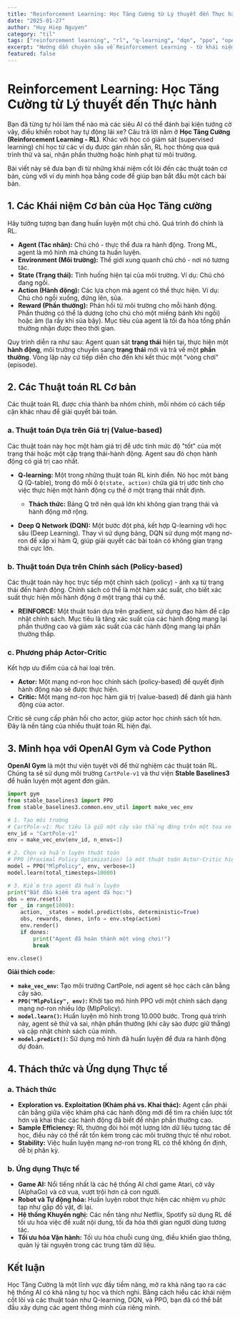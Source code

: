 ```yaml
---
title: "Reinforcement Learning: Học Tăng Cường từ Lý thuyết đến Thực hành"
date: "2025-01-27"
author: "Huy Hiep Nguyen"
category: "til"
tags: ["reinforcement learning", "rl", "q-learning", "dqn", "ppo", "openai gym", "stable baselines3", "machine learning", "python"]
excerpt: "Hướng dẫn chuyên sâu về Reinforcement Learning - từ khái niệm cơ bản đến các thuật toán Q-learning, DQN, PPO với ví dụ code thực tế sử dụng OpenAI Gym."
featured: false
---
```


# Reinforcement Learning: Học Tăng Cường từ Lý thuyết đến Thực hành

Bạn đã từng tự hỏi làm thế nào mà các siêu AI có thể đánh bại kiện tướng cờ vây, điều khiển robot hay tự động lái xe? Câu trả lời nằm ở **Học Tăng Cường (Reinforcement Learning - RL)**. Khác với học có giám sát (supervised learning) chỉ học từ các ví dụ được gán nhãn sẵn, RL học thông qua quá trình thử và sai, nhận phần thưởng hoặc hình phạt từ môi trường.

Bài viết này sẽ đưa bạn đi từ những khái niệm cốt lõi đến các thuật toán cơ bản, cùng với ví dụ minh họa bằng code để giúp bạn bắt đầu một cách bài bản.

## **1. Các Khái niệm Cơ bản của Học Tăng cường**

Hãy tưởng tượng bạn đang huấn luyện một chú chó. Quá trình đó chính là RL.

* **Agent (Tác nhân):** Chú chó - thực thể đưa ra hành động. Trong ML, agent là mô hình mà chúng ta huấn luyện.
* **Environment (Môi trường):** Thế giới xung quanh chú chó - nơi nó tương tác.
* **State (Trạng thái):** Tình huống hiện tại của môi trường. Ví dụ: Chú chó đang ngồi.
* **Action (Hành động):** Các lựa chọn mà agent có thể thực hiện. Ví dụ: Chú chó ngồi xuống, đứng lên, sủa.
* **Reward (Phần thưởng):** Phản hồi từ môi trường cho mỗi hành động. Phần thưởng có thể là dương (cho chú chó một miếng bánh khi ngồi) hoặc âm (la rầy khi sủa bậy). Mục tiêu của agent là tối đa hóa tổng phần thưởng nhận được theo thời gian.

Quy trình diễn ra như sau: Agent quan sát **trạng thái** hiện tại, thực hiện một **hành động**, môi trường chuyển sang **trạng thái** mới và trả về một **phần thưởng**. Vòng lặp này cứ tiếp diễn cho đến khi kết thúc một "vòng chơi" (episode).

## **2. Các Thuật toán RL Cơ bản**

Các thuật toán RL được chia thành ba nhóm chính, mỗi nhóm có cách tiếp cận khác nhau để giải quyết bài toán.

### **a. Thuật toán Dựa trên Giá trị (Value-based)**

Các thuật toán này học một hàm giá trị để ước tính mức độ "tốt" của một trạng thái hoặc một cặp trạng thái-hành động. Agent sau đó chọn hành động có giá trị cao nhất.

* **Q-learning:** Một trong những thuật toán RL kinh điển. Nó học một bảng Q (Q-table), trong đó mỗi ô `Q(state, action)` chứa giá trị ước tính cho việc thực hiện một hành động cụ thể ở một trạng thái nhất định.

  * **Thách thức:** Bảng Q trở nên quá lớn khi không gian trạng thái và hành động mở rộng.

* **Deep Q Network (DQN):** Một bước đột phá, kết hợp Q-learning với học sâu (Deep Learning). Thay vì sử dụng bảng, DQN sử dụng một mạng nơ-ron để xấp xỉ hàm Q, giúp giải quyết các bài toán có không gian trạng thái cực lớn.

### **b. Thuật toán Dựa trên Chính sách (Policy-based)**

Các thuật toán này học trực tiếp một chính sách (policy) - ánh xạ từ trạng thái đến hành động. Chính sách có thể là một hàm xác suất, cho biết xác suất thực hiện mỗi hành động ở một trạng thái cụ thể.

* **REINFORCE:** Một thuật toán dựa trên gradient, sử dụng đạo hàm để cập nhật chính sách. Mục tiêu là tăng xác suất của các hành động mang lại phần thưởng cao và giảm xác suất của các hành động mang lại phần thưởng thấp.

### **c. Phương pháp Actor-Critic**

Kết hợp ưu điểm của cả hai loại trên.

* **Actor:** Một mạng nơ-ron học chính sách (policy-based) để quyết định hành động nào sẽ được thực hiện.
* **Critic:** Một mạng nơ-ron học hàm giá trị (value-based) để đánh giá hành động của actor.

Critic sẽ cung cấp phản hồi cho actor, giúp actor học chính sách tốt hơn. Đây là nền tảng của nhiều thuật toán RL hiện đại.

## **3. Minh họa với OpenAI Gym và Code Python**

**OpenAI Gym** là một thư viện tuyệt vời để thử nghiệm các thuật toán RL. Chúng ta sẽ sử dụng môi trường `CartPole-v1` và thư viện **Stable Baselines3** để huấn luyện một agent đơn giản.

```python
import gym
from stable_baselines3 import PPO
from stable_baselines3.common.env_util import make_vec_env

# 1. Tạo môi trường
# CartPole-v1: Mục tiêu là giữ một cây sào thẳng đứng trên một toa xe di chuyển.
env_id = "CartPole-v1"
env = make_vec_env(env_id, n_envs=1)

# 2. Chọn và huấn luyện thuật toán
# PPO (Proximal Policy Optimization) là một thuật toán Actor-Critic hiệu quả.
model = PPO("MlpPolicy", env, verbose=1)
model.learn(total_timesteps=10000)

# 3. Kiểm tra agent đã huấn luyện
print("Bắt đầu kiểm tra agent đã học:")
obs = env.reset()
for _ in range(1000):
    action, _states = model.predict(obs, deterministic=True)
    obs, rewards, dones, info = env.step(action)
    env.render()
    if dones:
        print("Agent đã hoàn thành một vòng chơi!")
        break

env.close()
```

**Giải thích code:**

* **`make_vec_env`:** Tạo môi trường CartPole, nơi agent sẽ học cách cân bằng cây sào.
* **`PPO("MlpPolicy", env)`:** Khởi tạo mô hình PPO với một chính sách dạng mạng nơ-ron nhiều lớp (MlpPolicy).
* **`model.learn()`:** Huấn luyện mô hình trong 10.000 bước. Trong quá trình này, agent sẽ thử và sai, nhận phần thưởng (khi cây sào được giữ thẳng) và cập nhật chính sách của mình.
* **`model.predict()`:** Sử dụng mô hình đã huấn luyện để đưa ra hành động dự đoán.

## **4. Thách thức và Ứng dụng Thực tế**

### **a. Thách thức**

* **Exploration vs. Exploitation (Khám phá vs. Khai thác):** Agent cần phải cân bằng giữa việc khám phá các hành động mới để tìm ra chiến lược tốt hơn và khai thác các hành động đã biết để nhận phần thưởng cao.
* **Sample Efficiency:** RL thường đòi hỏi một lượng lớn dữ liệu tương tác để học, điều này có thể rất tốn kém trong các môi trường thực tế như robot.
* **Stability:** Việc huấn luyện mạng nơ-ron trong RL có thể không ổn định, dễ bị phân kỳ.

### **b. Ứng dụng Thực tế**

* **Game AI:** Nổi tiếng nhất là các hệ thống AI chơi game Atari, cờ vây (AlphaGo) và cờ vua, vượt trội hơn cả con người.
* **Robot và Tự động hóa:** Huấn luyện robot thực hiện các nhiệm vụ phức tạp như gắp đồ vật, đi lại.
* **Hệ thống Khuyến nghị:** Các nền tảng như Netflix, Spotify sử dụng RL để tối ưu hóa việc đề xuất nội dung, tối đa hóa thời gian người dùng tương tác.
* **Tối ưu hóa Vận hành:** Tối ưu hóa chuỗi cung ứng, điều khiển giao thông, quản lý tài nguyên trong các trung tâm dữ liệu.

## **Kết luận**

Học Tăng Cường là một lĩnh vực đầy tiềm năng, mở ra khả năng tạo ra các hệ thống AI có khả năng tự học và thích nghi. Bằng cách hiểu các khái niệm cốt lõi và các thuật toán như Q-learning, DQN, và PPO, bạn đã có thể bắt đầu xây dựng các agent thông minh của riêng mình. 